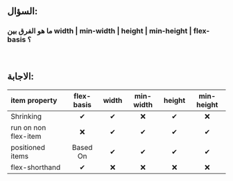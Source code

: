 ## السؤال: 
### ما هو الفرق بين width | min-width | height | min-height | flex-basis ؟

<br/>

## الاجابة:


| item property        | flex-basis | width | min-width | height | min-height |
|:-                    | :-:        | :-:   | :-:       | :-:    | :-:        |
| Shrinking            | ✔          | ✔     | ❌         | ✔      | ❌          |
| run on non flex-item | ❌          | ✔     | ✔         | ✔      | ✔          |
| positioned items     | Based On   | ✔     | ✔         | ✔      | ✔          |
| flex-shorthand       | ✔          | ❌     | ❌         | ❌      | ❌          |

